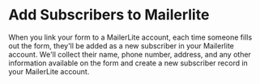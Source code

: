 # Add Subscribers to Mailerlite

When you link your form to a MailerLite account, each time someone fills out the form, they'll be added as a new subscriber in your Mailerlite account. We'll collect their name, phone number, address, and any other information available on the form and create a new subscriber record in your MailerLite account.